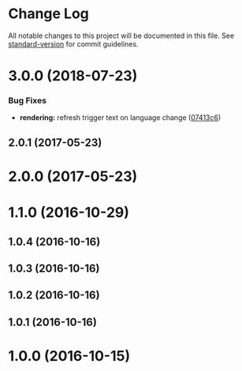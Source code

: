 # Change Log

All notable changes to this project will be documented in this file. See [standard-version](https://github.com/conventional-changelog/standard-version) for commit guidelines.

<a name="3.0.0"></a>
# 3.0.0 (2018-07-23)


### Bug Fixes

* **rendering:** refresh trigger text on language change ([07413c6](https://github.com/Protoss78/country-select/commit/07413c6))



<a name="2.0.1"></a>
## 2.0.1 (2017-05-23)



<a name="2.0.0"></a>
# 2.0.0 (2017-05-23)



<a name="1.1.0"></a>
# 1.1.0 (2016-10-29)



<a name="1.0.4"></a>
## 1.0.4 (2016-10-16)



<a name="1.0.3"></a>
## 1.0.3 (2016-10-16)



<a name="1.0.2"></a>
## 1.0.2 (2016-10-16)



<a name="1.0.1"></a>
## 1.0.1 (2016-10-16)



<a name="1.0.0"></a>
# 1.0.0 (2016-10-15)
